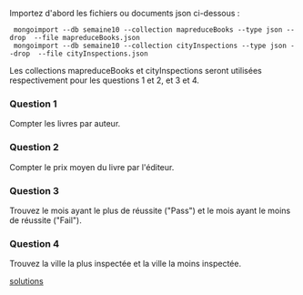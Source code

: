 Importez d'abord les fichiers ou documents json ci-dessous : 

```
 mongoimport --db semaine10 --collection mapreduceBooks --type json --drop  --file mapreduceBooks.json
 mongoimport --db semaine10 --collection cityInspections --type json --drop  --file cityInspections.json
```
Les collections mapreduceBooks et cityInspections seront utilisées respectivement pour les questions 1 et 2, et 3 et 4.

### Question 1 ###

Compter les livres par auteur.

### Question 2 ### 

Compter le prix moyen du livre par l'éditeur.

### Question 3 ### 

Trouvez le mois ayant le plus de réussite ("Pass") et le mois ayant le moins de réussite ("Fail").

### Question 4 ###

Trouvez la ville la plus inspectée et la ville la moins inspectée.

[solutions](https://github.com/CollegeBoreal/INF1069-201-18H-02/blob/master/Semaine07/solutions.md)
